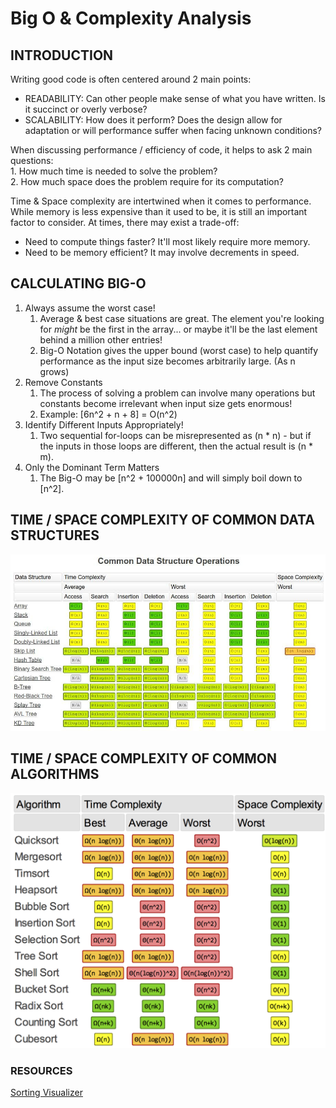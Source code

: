 # Big O & Complexity Analysis
## INTRODUCTION
Writing good code is often centered around 2 main points:  
* READABILITY: Can other people make sense of what you have written. Is it succinct or overly verbose?
* SCALABILITY: How does it perform? Does the design allow for adaptation or will performance suffer when facing unknown conditions?

When discussing performance / efficiency of code, it helps to ask 2 main questions:  
    1. How much time is needed to solve the problem?  
    2. How much space does the problem require for its computation?

Time & Space complexity are intertwined when it comes to performance. While memory is less expensive than it used to be, 
it is still an important factor to consider. At times, there may exist a trade-off:  
- Need to compute things faster? It'll most likely require more memory.
- Need to be memory efficient? It may involve decrements in speed.

## CALCULATING BIG-O
1. Always assume the worst case!
   1. Average & best case situations are great. The element you're looking for _might_ be the first in the array... or maybe it'll
      be the last element behind a million other entries!
   2. Big-O Notation gives the upper bound (worst case) to help quantify performance
      as the input size becomes arbitrarily large. (As n grows)
2. Remove Constants
   1. The process of solving a problem can involve many operations but constants become irrelevant when input size gets enormous!
   2. Example: [6n^2 + n + 8] = O(n^2)
3. Identify Different Inputs Appropriately!
   1. Two sequential for-loops can be misrepresented as (n * n) - but if the inputs in those loops are different, then the actual
      result is (n * m).
4. Only the Dominant Term Matters
   1. The Big-O may be [n^2 + 100000n] and will simply boil down to [n^2].


## TIME / SPACE COMPLEXITY OF COMMON DATA STRUCTURES
![img.png](img.png)
## TIME / SPACE COMPLEXITY OF COMMON ALGORITHMS
![img_1.png](img_1.png)

### RESOURCES
[Sorting Visualizer](https://www.sortvisualizer.com/)
